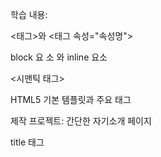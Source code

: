 학습 내용:

<태그>와 <태그 속성="속성명">

block 
요
소
와 inline 요소

<!-- 주석 처리 -->

<시맨틱 태그>

HTML5 기본 템플릿과 주요 태그

제작 프로젝트: 간단한 자기소개 페이지

title 태그
